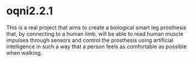 # oqni2.2.1
This is a real project that aims to create a biological smart leg prosthesis that, by connecting to a human limb, will be able to read human muscle impulses through sensors and control the prosthesis using artificial intelligence in such a way that a person feels as comfortable as possible when walking.
